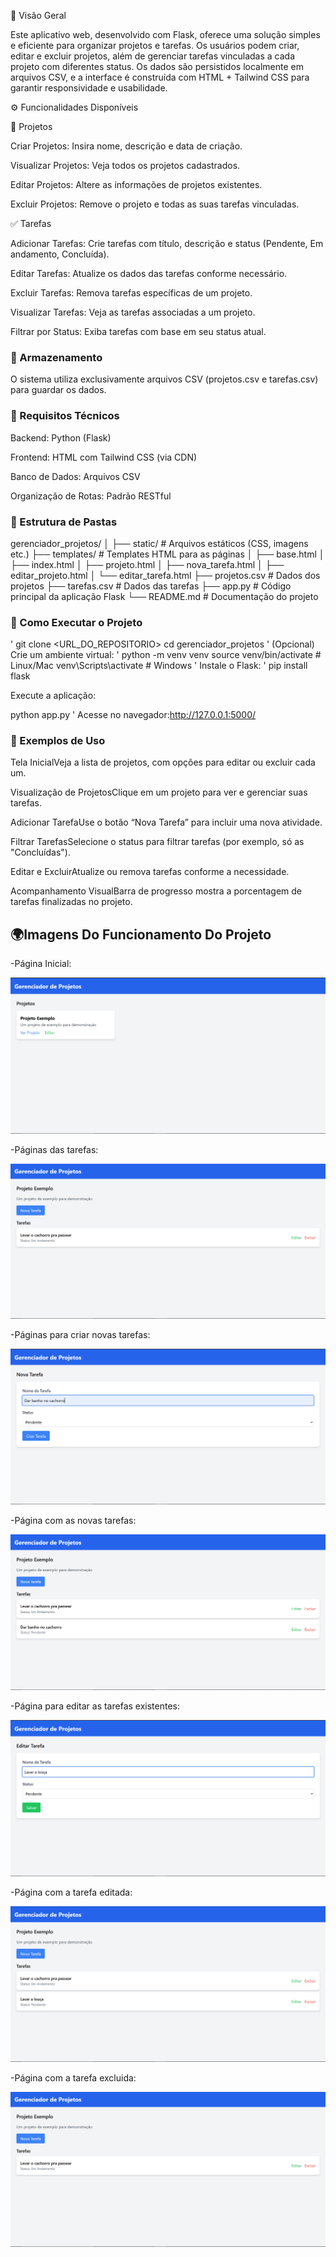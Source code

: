 📌 Visão Geral

Este aplicativo web, desenvolvido com Flask, oferece uma solução simples e eficiente para organizar projetos e tarefas. Os usuários podem criar, editar e excluir projetos, além de gerenciar tarefas vinculadas a cada projeto com diferentes status. Os dados são persistidos localmente em arquivos CSV, e a interface é construída com HTML + Tailwind CSS para garantir responsividade e usabilidade.

⚙ Funcionalidades Disponíveis

📁 Projetos

Criar Projetos: Insira nome, descrição e data de criação.

Visualizar Projetos: Veja todos os projetos cadastrados.

Editar Projetos: Altere as informações de projetos existentes.

Excluir Projetos: Remove o projeto e todas as suas tarefas vinculadas.

✅ Tarefas

Adicionar Tarefas: Crie tarefas com título, descrição e status (Pendente, Em andamento, Concluída).

Editar Tarefas: Atualize os dados das tarefas conforme necessário.

Excluir Tarefas: Remova tarefas específicas de um projeto.

Visualizar Tarefas: Veja as tarefas associadas a um projeto.

Filtrar por Status: Exiba tarefas com base em seu status atual.


### 📀 Armazenamento

O sistema utiliza exclusivamente arquivos CSV (projetos.csv e tarefas.csv) para guardar os dados.

### 🧰 Requisitos Técnicos

Backend: Python (Flask)

Frontend: HTML com Tailwind CSS (via CDN)

Banco de Dados: Arquivos CSV

Organização de Rotas: Padrão RESTful

### 📁 Estrutura de Pastas

gerenciador_projetos/
│
├── static/                   # Arquivos estáticos (CSS, imagens etc.)
├── templates/                # Templates HTML para as páginas
│   ├── base.html
│   ├── index.html
│   ├── projeto.html
│   ├── nova_tarefa.html
│   ├── editar_projeto.html
│   └── editar_tarefa.html
├── projetos.csv              # Dados dos projetos
├── tarefas.csv               # Dados das tarefas
├── app.py                    # Código principal da aplicação Flask
└── README.md                 # Documentação do projeto

### 🚀 Como Executar o Projeto
'
git clone <URL_DO_REPOSITORIO>
cd gerenciador_projetos
'
(Opcional) Crie um ambiente virtual:
'
python -m venv venv
source venv/bin/activate  # Linux/Mac
venv\Scripts\activate     # Windows
'
Instale o Flask:
'
pip install flask

Execute a aplicação:

python app.py
'
Acesse no navegador:http://127.0.0.1:5000/

### 🧪 Exemplos de Uso

Tela InicialVeja a lista de projetos, com opções para editar ou excluir cada um.

Visualização de ProjetosClique em um projeto para ver e gerenciar suas tarefas.

Adicionar TarefaUse o botão “Nova Tarefa” para incluir uma nova atividade.

Filtrar TarefasSelecione o status para filtrar tarefas (por exemplo, só as "Concluídas").

Editar e ExcluirAtualize ou remova tarefas conforme a necessidade.

Acompanhamento VisualBarra de progresso mostra a porcentagem de tarefas finalizadas no projeto.


## 🌍Imagens Do Funcionamento Do Projeto

-Página Inicial:

![1.png](https://github.com/pjaneri300/RECUPERA--O-FLASK/blob/main/static/img/1.png)

-Páginas das tarefas:

![6.png](https://github.com/pjaneri300/RECUPERA--O-FLASK/blob/main/static/img/2.png)

-Páginas para criar novas tarefas:

![2.png](https://github.com/pjaneri300/RECUPERA--O-FLASK/blob/main/static/img/3.png)

-Página com as novas tarefas:

![3.png](https://github.com/pjaneri300/RECUPERA--O-FLASK/blob/main/static/img/4.png)

-Página para editar as tarefas existentes:

![Captura de tela 2025-05-09 085643.png](https://github.com/pjaneri300/RECUPERA--O-FLASK/blob/main/static/img/5.png)

-Página com a tarefa editada:

![Captura de tela 2025-05-09 085741.png](https://github.com/pjaneri300/RECUPERA--O-FLASK/blob/main/static/img/6.png)

-Página com a tarefa excluida:

![6.png](https://github.com/pjaneri300/RECUPERA--O-FLASK/blob/main/static/img/7.png)
